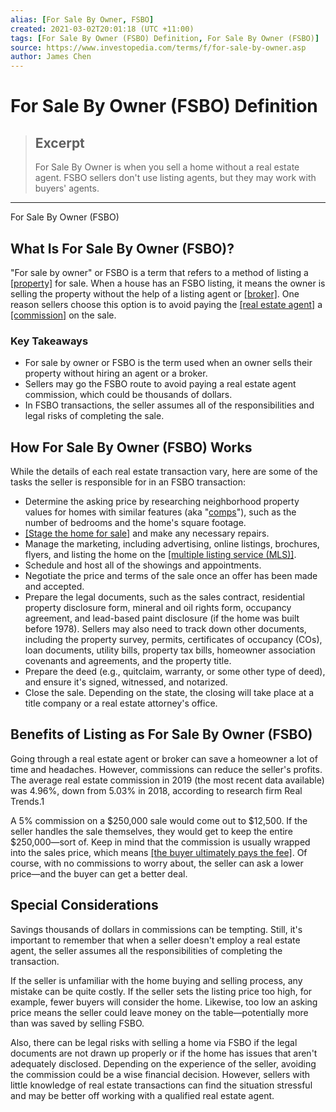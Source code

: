 ```yaml
---
alias: [For Sale By Owner, FSBO]
created: 2021-03-02T20:01:18 (UTC +11:00)
tags: [For Sale By Owner (FSBO) Definition, For Sale By Owner (FSBO)]
source: https://www.investopedia.com/terms/f/for-sale-by-owner.asp
author: James Chen
---
```


# For Sale By Owner (FSBO) Definition

> ## Excerpt
> For Sale By Owner is when you sell a home without a real estate agent. FSBO sellers don't use listing agents, but they may work with buyers' agents.

---

For Sale By Owner (FSBO)
## What Is For Sale By Owner (FSBO)?

"For sale by owner" or FSBO is a term that refers to a method of listing a [[property]](https://www.investopedia.com/terms/p/property.asp) for sale. When a house has an FSBO listing, it means the owner is selling the property without the help of a listing agent or [[broker]](https://www.investopedia.com/terms/b/broker.asp). One reason sellers choose this option is to avoid paying the [[real estate agent]](https://www.investopedia.com/terms/r/realestateagent.asp) a [[commission]](https://www.investopedia.com/terms/c/commission.asp) on the sale.

### Key Takeaways

-   For sale by owner or FSBO is the term used when an owner sells their property without hiring an agent or a broker.
-   Sellers may go the FSBO route to avoid paying a real estate agent commission, which could be thousands of dollars.
-   In FSBO transactions, the seller assumes all of the responsibilities and legal risks of completing the sale.

## How For Sale By Owner (FSBO) Works

While the details of each real estate transaction vary, here are some of the tasks the seller is responsible for in an FSBO transaction:

-   Determine the asking price by researching neighborhood property values for homes with similar features (aka "[comps](https://www.investopedia.com/terms/c/comps.asp)"), such as the number of bedrooms and the home's square footage.
-   [[Stage the home for sale]](https://www.investopedia.com/articles/mortgages-real-estate/08/staging-home.asp) and make any necessary repairs.
-   Manage the marketing, including advertising, online listings, brochures, flyers, and listing the home on the [[multiple listing service (MLS)]](https://www.investopedia.com/terms/m/multiple-listing-service-mls.asp).
-   Schedule and host all of the showings and appointments.
-   Negotiate the price and terms of the sale once an offer has been made and accepted.
-   Prepare the legal documents, such as the sales contract, residential property disclosure form, mineral and oil rights form, occupancy agreement, and lead-based paint disclosure (if the home was built before 1978). Sellers may also need to track down other documents, including the property survey, permits, certificates of occupancy (COs), loan documents, utility bills, property tax bills, homeowner association covenants and agreements, and the property title.
-   Prepare the deed (e.g., quitclaim, warranty, or some other type of deed), and ensure it's signed, witnessed, and notarized.
-   Close the sale. Depending on the state, the closing will take place at a title company or a real estate attorney's office.

## Benefits of Listing as For Sale By Owner (FSBO)

Going through a real estate agent or broker can save a homeowner a lot of time and headaches. However, commissions can reduce the seller's profits. The average real estate commission in 2019 (the most recent data available) was 4.96%, down from 5.03% in 2018, according to research firm Real Trends.1

A 5% commission on a $250,000 sale would come out to $12,500. If the seller handles the sale themselves, they would get to keep the entire $250,000—sort of. Keep in mind that the commission is usually wrapped into the sales price, which means [[the buyer ultimately pays the fee]](https://www.investopedia.com/financial-edge/0611/understanding-real-estate-commissions-who-pays.aspx). Of course, with no commissions to worry about, the seller can ask a lower price—and the buyer can get a better deal.

## Special Considerations

Savings thousands of dollars in commissions can be tempting. Still, it's important to remember that when a seller doesn't employ a real estate agent, the seller assumes all the responsibilities of completing the transaction.

If the seller is unfamiliar with the home buying and selling process, any mistake can be quite costly. If the seller sets the listing price too high, for example, fewer buyers will consider the home. Likewise, too low an asking price means the seller could leave money on the table—potentially more than was saved by selling FSBO.

Also, there can be legal risks with selling a home via FSBO if the legal documents are not drawn up properly or if the home has issues that aren't adequately disclosed. Depending on the experience of the seller, avoiding the commission could be a wise financial decision. However, sellers with little knowledge of real estate transactions can find the situation stressful and may be better off working with a qualified real estate agent.
